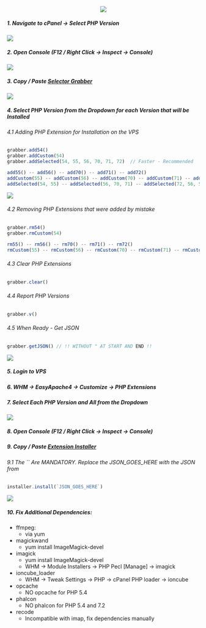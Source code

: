 <p align="center"><img src="https://cloudypro.com/wp-content/uploads/2015/05/cpanel-logo-300x108.png"></img></p>


##### 1. Navigate to cPanel -> Select PHP Version
<img src="https://camo.githubusercontent.com/9509b9726f804458c90e52ffa926fd2c975b6d18/68747470733a2f2f692e696d6775722e636f6d2f614142426f364f2e706e67">

##### 2. Open Console (F12 / Right Click -> Inspect -> Console)
<img src="https://camo.githubusercontent.com/2d0f09a0f9d02b5317c8e7f0710de56f92b94ebe/68747470733a2f2f692e696d6775722e636f6d2f6b4c445936764d2e706e67">

##### 3. Copy / Paste <a href="https://raw.githubusercontent.com/i-den/utilities/master/JavaScript/selectorGrabber.js">Selector Grabber</a>
<img src="https://camo.githubusercontent.com/5a4d24f05495a8c0eb0de6c0afcf9936f5d0b34b/68747470733a2f2f692e696d6775722e636f6d2f706535696544332e706e67">

##### 4. Select PHP Version from the Dropdown for each Version that will be Installed

###### 4.1 Adding PHP Extension for Installation on the VPS
```javascript
grabber.add54()
grabber.addCustom(54)
grabber.addSelected(54, 55, 56, 70, 71, 72)  // Faster - Recommended

add55() -- add56() -- add70() -- add71() -- add72()
addCustom(55) -- addCustom(56) -- addCustom(70) -- addCustom(71) -- addCustom(72)
addSelected(54, 55) -- addSelected(56, 70, 71) -- addSelected(72, 56, 55)
```
<img src="https://camo.githubusercontent.com/096c2ae96088c96d0fd29a00cdc4bd64deffc66e/68747470733a2f2f692e696d6775722e636f6d2f453668386948622e706e67">

###### 4.2 Removing PHP Extensions that were added by mistake
```javascript
grabber.rm54()
grabber.rmCustom(54)

rm55() -- rm56() -- rm70() -- rm71() -- rm72()
rmCustom(55) -- rmCustom(56) -- rmCustom(70) -- rmCustom(71) -- rmCustom(72)
```

###### 4.3 Clear PHP Extensions
```javascript
grabber.clear()
```

###### 4.4 Report PHP Versions
```javascript
grabber.v()
```

###### 4.5 When Ready - Get JSON
```javascript
grabber.getJSON() // !! WITHOUT " AT START AND END !!
```
<img src="https://camo.githubusercontent.com/8d6e2e6fb83a4091bbd1b835b1a6af5bb33ef880/68747470733a2f2f692e696d6775722e636f6d2f79574b7a3962752e706e67"></img>


##### 5. Login to VPS

##### 6. WHM -> EasyApache4 -> Customize -> PHP Extensions

##### 7. Select Each PHP Version and All from the Dropdown
<img src="https://camo.githubusercontent.com/07cf9fbf31efbb537f109df7f6e5b4f652f87966/68747470733a2f2f692e696d6775722e636f6d2f4378376f5246792e706e67">

##### 8. Open Console (F12 / Right Click -> Inspect -> Console)

##### 9. Copy / Paste <a href="https://raw.githubusercontent.com/i-den/utilities/master/JavaScript/extInstaller.js">Extension Installer</a>

###### 9.1 The `` Are MANDATORY. Replace the JSON_GOES_HERE with the JSON from 
```javascript
installer.install(`JSON_GOES_HERE`)
```

<img src="https://camo.githubusercontent.com/b49f8d176ed61dec0ade2ef681c71a10710dbd05/68747470733a2f2f692e696d6775722e636f6d2f633769506a4d762e706e67">

##### 10. Fix Additional Dependencies:

* ffmpeg:
  * via yum
* magickwand
  * yum install ImageMagick-devel
* imagick
  * yum install ImageMagick-devel
  * WHM -> Module Installers -> PHP Pecl [Manage] -> imagick
* ioncube_loader
  * WHM -> Tweak Settings -> PHP -> cPanel PHP loader -> ioncube
* opcache
  * NO opcache for PHP 5.4
* phalcon
  * NO phalcon for PHP 5.4 and 7.2
* recode
  * Incompatible with imap, fix dependencies manually
